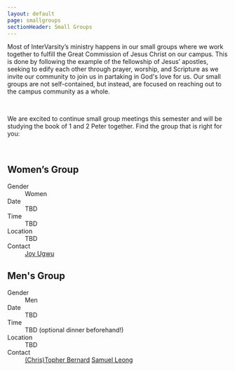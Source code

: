 ```yaml
---
layout: default
page: smallgroups
sectionHeader: Small Groups
---
```

<p>
Most of InterVarsity’s ministry happens in our small groups where we work together to fulfill the Great Commission of Jesus Christ on our campus. This is done by following the example of the fellowship of Jesus’ apostles, seeking to edify each other through prayer, worship, and Scripture as we invite our community to join us in partaking in God's love for us. Our small groups are not self-contained, but instead, are focused on reaching out to the campus community as a whole.
</p>
<br/>
<p>
We are excited to continue small group meetings this semester and will be studying the book of 1 and 2 Peter together. Find the group that is right for you:
</p>

<br/>
<div class="cogs">
	<div class="tricolumn">
		<div class="smallgroup">
			<h2>Women’s Group</h2>
			<dl>
				<dt>Gender</dt>
				<dd>Women</dd>
				<dt>Date</dt>
				<dd>TBD</dd>
				<dt>Time</dt>
				<dd>TBD</dd>
				<dt>Location</dt>
				<dd>TBD</dd>
				<dt>Contact</dt>
				<dd>
					<a href="mailto:jugwu@andrew.cmu.edu" target="_blank">Joy Ugwu</a>
				</dd>
			</dl>
		</div>
	</div>
	<div class="tricolumn">
		<div class="smallgroup">
			<h2>Men's Group</h2>
			<dl>
				<dt>Gender</dt>
				<dd>Men</dd>
				<dt>Date</dt>
				<dd>TBD</dd>
				<dt>Time</dt>
				<dd>TBD (optional dinner beforehand!)</dd>
				<dt>Location</dt>
				<dd>TBD</dd>
				<dt>Contact</dt>
				<dd>
					<a href="mailto:cabernar@andrew.cmu.edu" target="_blank">(Chris)Topher Bernard</a>
					<a href="mailto:scleong@andrew.cmu.edu" target="_blank">Samuel Leong</a>
				</dd>
			</dl>
		</div>
	</div>
</div>
